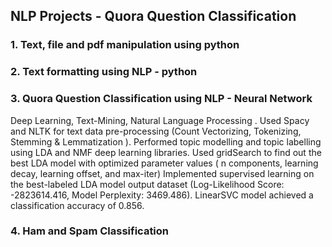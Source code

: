 ## NLP Projects - Quora Question Classification

### 1. Text, file and pdf manipulation using python
### 2. Text formatting using NLP - python
### 3. Quora Question Classification using NLP - Neural Network
Deep Learning, Text-Mining, Natural Language Processing . 
Used Spacy and NLTK for text data pre-processing (Count Vectorizing, Tokenizing, Stemming & Lemmatization ).
Performed topic modelling and topic labelling using LDA and NMF deep learning libraries.
Used gridSearch to find out the best LDA model with optimized parameter values ( n components, learning decay, learning offset, and max-iter)
Implemented supervised learning on the best-labeled LDA model output dataset (Log-Likelihood Score:
-2823614.416, Model Perplexity: 3469.486). 
LinearSVC model achieved a classification accuracy of 0.856.
### 4. Ham and Spam Classification

